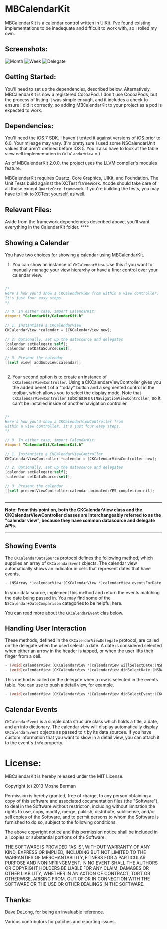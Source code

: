 MBCalendarKit
================
MBCalendarKit is a calendar control written in UIKit. I've found existing implementations to be inadequate and difficult to work with, so I rolled my own.

Screenshots:
------------

![Month](./screens/month.png "Month View")
![Week](./screens/week.png "Week View")
![Delegate](./screens/day.png "Day View")

Getting Started:
---------------

You'll need to set up the dependencies, described below. Alternatively, MBCalendarKit is now a registered CocoaPod. I don't use CocoaPods, but the process of listing it was simple enough, and it includes a check to ensure I did it correctly, so adding MBCalendarKit to your project as a pod is expected to work.


Dependencies:
-------------

You'll need the iOS 7 SDK. I haven't tested it against versions of iOS prior to 6.0. Your mileage may vary. (I'm pretty sure I used some NSCalendarUnit values that aren't defined before iOS 5. You'll also have to look at the table view cell implementation in `CKCalendarView.m`.) 


As of MBCalendarKit 2.0.0, the project uses the LLVM compiler's modules feature. 

MBCalendarKit requires Quartz, Core Graphics, UIKit, and Foundation. The Unit Tests build against the XCTest framework. Xcode should take care of all those except `QuartzCore.framework`. If you're building the tests, you may have to link to XCTest yourself, as well.


Relevant Files:
---------------

Aside from the framework dependencies described above, you'll want everything in the CalendarKit folder. ****

Showing a Calendar
--------------------------------------

You have two choices for showing a calendar using MBCalendarKit. 

1. You can show an instance of `CKCalendarView`. Use this if you want to manually manage your view hierarchy or have a finer control over your calendar view.


```` objective-c

/*
Here's how you'd show a CKCalendarView from within a view controller. 
It's just four easy steps.
*/
		
// 0. In either case, import CalendarKit:
#import "CalendarKit/CalendarKit.h"
    	
// 1. Instantiate a CKCalendarView
CKCalendarView *calendar = [CKCalendarView new];
 		
// 2. Optionally, set up the datasource and delegates
[calendar setDelegate:self];
[calendar setDataSource:self];
 		
// 3. Present the calendar 
[[self view] addSubview:calendar];
		
````


2. Your second option is to create an instance of `CKCalendarViewController`. Using a CKCalendarViewController gives you the added benefit of a "today" button and a segmented control in the toolbar, which allows you to select the display mode. Note that `CKCalendarViewController` subclasses `UINavigationViewController`, so it can't be installed inside of another navigation controller. 


```` objective-c

/* 
Here's how you'd show a CKCalendarViewController from 
within a view controller. It's just four easy steps.
*/
		
// 0. In either case, import CalendarKit:
#import "CalendarKit/CalendarKit.h"
    	
// 1. Instantiate a CKCalendarViewController
CKCalendarViewController *calendar = [CKCalendarViewController new];
 		
// 2. Optionally, set up the datasource and delegates
[calendar setDelegate:self];
[calendar setDataSource:self];
 		
// 3. Present the calendar 
[[self presentViewController:calendar animated:YES completion:nil];
		
````

---

**Note: From this point on, both the CKCalendarView class and the CKCalendarViewController classes are interchangeably referred to as the "calendar view", because they have common datasource and delegate APIs.** 

---



Showing Events
-------------------------

The `CKCalendarDataSource` protocol defines the following method, which supplies an array of `CKCalendarEvent` objects. The calendar view automatically shows an indicator in cells that represent dates that have events. 

```` objective-c
- (NSArray *)calendarView:(CKCalendarView *)calendarView eventsForDate:(NSDate *)date;
````
In your data source, implement this method and return the events matching the date being passed in. You may find some of the `NSCalendar+DateComparison` categories to be helpful here.

You can read more about the `CKCalendarEvent` clas below.
		
Handling User Interaction
-------------------------

These methods, defined in the `CKCalendarViewDelegate` protocol, are called on the delegate when the used selects a date. A date is considered selected when either an arrow in the header is tapped, or when the user lifts their finger from a cell.

```` objective-c
- (void)calendarView:(CKCalendarView *)calendarView willSelectDate:(NSDate *)date;
- (void)calendarView:(CKCalendarView *)calendarView didSelectDate:(NSDate *)date;
````  

This method is called on the delegate when a row is selected in the events table. You can use to push a detail view, for example.

```` objective-c
- (void)calendarView:(CKCalendarView *)CalendarView didSelectEvent:(CKCalendarEvent *)event;
````   
    
Calendar Events
----------------
`CKCalendarEvent` is a simple data structure class which holds a title, a date, and an info dictionary. The calendar view will display automatically display `CKCalendarEvent` objects as passed to it by its data sourcee. If you have custom information that you want to show in a detail view, you can attach it to the event's `info` property.	


License:
========

MBCalendarKit is hereby released under the MIT License. 

Copyright (c) 2013 Moshe Berman

Permission is hereby granted, free of charge, to any person obtaining a copy of this software and associated documentation files (the "Software"), to deal in the Software without restriction, including without limitation the rights to use, copy, modify, merge, publish, distribute, sublicense, and/or sell copies of the Software, and to permit persons to whom the Software is furnished to do so, subject to the following conditions:

The above copyright notice and this permission notice shall be included in all copies or substantial portions of the Software.

THE SOFTWARE IS PROVIDED "AS IS", WITHOUT WARRANTY OF ANY KIND, EXPRESS OR IMPLIED, INCLUDING BUT NOT LIMITED TO THE WARRANTIES OF MERCHANTABILITY, FITNESS FOR A PARTICULAR PURPOSE AND NONINFRINGEMENT. IN NO EVENT SHALL THE AUTHORS OR COPYRIGHT HOLDERS BE LIABLE FOR ANY CLAIM, DAMAGES OR OTHER LIABILITY, WHETHER IN AN ACTION OF CONTRACT, TORT OR OTHERWISE, ARISING FROM, OUT OF OR IN CONNECTION WITH THE SOFTWARE OR THE USE OR OTHER DEALINGS IN THE SOFTWARE.


Thanks:
-------
Dave DeLong, for being an invaluable reference.

Various contributors for patches and reporting issues.
